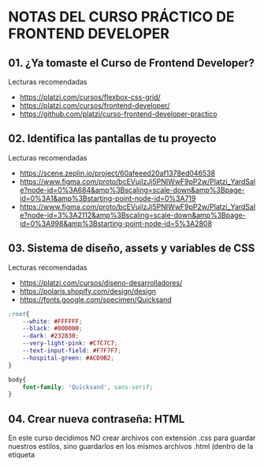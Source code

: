 # NOTAS DEL CURSO PRÁCTICO DE FRONTEND DEVELOPER

## 01. ¿Ya tomaste el Curso de Frontend Developer?
Lecturas recomendadas

* https://platzi.com/cursos/flexbox-css-grid/
* https://platzi.com/cursos/frontend-developer/
* https://github.com/platzi/curso-frontend-developer-practico

## 02. Identifica las pantallas de tu proyecto
Lecturas recomendadas
* https://scene.zeplin.io/project/60afeeed20af1378ed046538
* https://www.figma.com/proto/bcEVujIzJj5PNIWwF9pP2w/Platzi_YardSale?node-id=0%3A684&amp%3Bscaling=scale-down&amp%3Bpage-id=0%3A1&amp%3Bstarting-point-node-id=0%3A719
* https://www.figma.com/proto/bcEVujIzJj5PNIWwF9pP2w/Platzi_YardSale?node-id=3%3A2112&amp%3Bscaling=scale-down&amp%3Bpage-id=0%3A998&amp%3Bstarting-point-node-id=5%3A2808

## 03. Sistema de diseño, assets y variables de CSS
Lecturas recomendadas
* https://platzi.com/cursos/diseno-desarrolladores/
* https://polaris.shopify.com/design/design
* https://fonts.google.com/specimen/Quicksand

```css
:root{
    --white: #FFFFFF;
    --black: #000000;
    --dark: #232830;
    --very-light-pink: #C7C7C7;
    --text-input-field: #F7F7F7;
    --hospital-green: #ACD9B2;
}

body{
    font-family: 'Quicksand', sans-serif;
}

```

## 04. Crear nueva contraseña: HTML
En este curso decidimos NO crear archivos con extensión .css para guardar nuestros estilos, sino guardarlos en los mismos archivos .html (dentro de la etiqueta <style>).

Si lo prefieres, puedes hacer esta división con tus propios archivos .css. De hecho, es la forma más recomendada de trabajar profesionalmente con HTML y CSS.

Pero con nuestra profesora Estefanny Aguilar lo haremos sin esta separación para facilitar la migración a componentes en el Curso Práctico de React.js (que muy pronto tomarás si continúas con la Escuela de JavaScript).

¡Mucha suerte durante tu maquetación!
  
* atajos en HTML: https://coderslink.com/talento/blog/ahorra-tiempo-al-escribir-codigo-html-en-visual-studio-code-utilizando-emmet/
  
```html
<!DOCTYPE html>
<html lang="en">
<head>
  <meta charset="UTF-8">
  <meta http-equiv="X-UA-Compatible" content="IE=edge">
  <meta name="viewport" content="width=device-width, initial-scale=1.0">
  <link rel="preconnect" href="https://fonts.googleapis.com">
  <link rel="preconnect" href="https://fonts.gstatic.com" crossorigin>
  <link href="https://fonts.googleapis.com/css2?family=Quicksand:wght@300;500;700&display=swap" rel="stylesheet">
  <title>Document</title>
  <style>
    :root {
      --white: #FFFFFF;
      --black: #000000;
      --very-light-pink: #C7C7C7;
      --text-input-field: #F7F7F7;
      --hospital-green: #ACD9B2;
      --sm: 14px;
      --md: 16px;
      --lg: 18px;
    }
    body {
      margin: 0;
      font-family: 'Quicksand', sans-serif;
    }
    .login {
      width: 100%;
      height: 100vh;
      display: grid;
      place-items: center;
    }
    .form-container {
      display: grid;
      grid-template-rows: auto 1fr auto;
      width: 300px;
    }
    .logo {
      width: 150px;
      margin-bottom: 48px;
      justify-self: center;
      display: none;
    }
    .title {
      font-size: var(--lg);
      margin-bottom: 12px;
      text-align: center;
    }
    .subtitle {
      color: var(--very-light-pink);
      font-size: var(--md);
      font-weight: 300;
      margin-top: 0;
      margin-bottom: 32px;
      text-align: center;
    }
    .form {
      display: flex;
      flex-direction: column;
    }
    .label {
      font-size: var(--sm);
      font-weight: bold;
      margin-bottom: 4px;
    }
    .input {
      background-color: var(--text-input-field);
      border: none;
      border-radius: 8px;
      height: 30px;
      font-size: var(--md);
      padding: 6px;
      margin-bottom: 12px;
    }
    .primary-button {
      background-color: var(--hospital-green);
      border-radius: 8px;
      border: none;
      color: var(--white);
      width: 100%;
      cursor: pointer;
      font-size: var(--md);
      font-weight: bold;
      height: 50px;
    }
    .login-button {
      margin-top: 14px;
      margin-bottom: 30px;
    }
    @media (max-width: 640px) {
      .logo {
        display: block;
      }
    }
  </style>
</head>
<body>
  <div class="login">
    <div class="form-container">
      <img src="./logos/logo_yard_sale.svg" alt="logo" class="logo">

      <h1 class="title">Create a new password</h1>
      <p class="subtitle">Enter a new passwrd for yue account</p>

      <form action="/" class="form">
        <label for="password" class="label">Password</label>
        <input type="password" id="password" placeholder="*********" class="input input-password">

        <label for="new-password" class="label">Password</label>
        <input type="password" id="new-password" placeholder="*********" class="input input-password">

        <input type="submit" value="Confirm" class="primary-button login-button">
      </form>
    </div>
  </div>
</body>
</html>
```
## 05. Crear nueva contraseña: CSS
```css
    .login {
      width: 100%;
      height: 100vh;
      display: grid;
      place-items: center;
    }
    .form-container {
      display: grid;
      grid-template-rows: auto 1fr auto;
      width: 300px;
    }
    .logo {
      width: 150px;
      margin-bottom: 48px;
      justify-self: center;
      display: none;
    }
    .title {
      font-size: var(--lg);
      margin-bottom: 12px;
      text-align: center;
    }
    .subtitle {
      color: var(--very-light-pink);
      font-size: var(--md);
      font-weight: 300;
      margin-top: 0;
      margin-bottom: 32px;
      text-align: center;
    }
    .form {
      display: flex;
      flex-direction: column;
    }
    .label {
      font-size: var(--sm);
      font-weight: bold;
      margin-bottom: 4px;
    }
    .input {
      background-color: var(--text-input-field);
      border: none;
      border-radius: 8px;
      height: 30px;
      font-size: var(--md);
      padding: 6px;
      margin-bottom: 12px;
    }
    .primary-button {
      background-color: var(--hospital-green);
      border-radius: 8px;
      border: none;
      color: var(--white);
      width: 100%;
      cursor: pointer;
      font-size: var(--md);
      font-weight: bold;
      height: 50px;
    }
    .login-button {
      margin-top: 14px;
      margin-bottom: 30px;
    }
    @media (max-width: 640px) {
      .logo {
        display: block;
      }
    }
```


